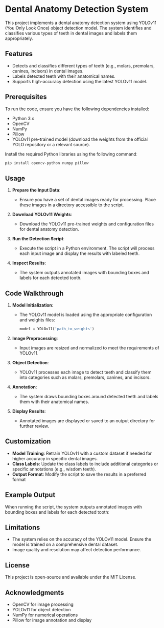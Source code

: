 # Dental Anatomy Detection System

This project implements a dental anatomy detection system using YOLOv11 (You Only Look Once) object detection model. The system identifies and classifies various types of teeth in dental images and labels them appropriately.

## Features
- Detects and classifies different types of teeth (e.g., molars, premolars, canines, incisors) in dental images.
- Labels detected teeth with their anatomical names.
- Supports high-accuracy detection using the latest YOLOv11 model.

## Prerequisites

To run the code, ensure you have the following dependencies installed:

- Python 3.x
- OpenCV
- NumPy
- Pillow
- YOLOv11 pre-trained model (download the weights from the official YOLO repository or a relevant source).

Install the required Python libraries using the following command:
```bash
pip install opencv-python numpy pillow
```

## Usage

1. **Prepare the Input Data**:
   - Ensure you have a set of dental images ready for processing. Place these images in a directory accessible to the script.

2. **Download YOLOv11 Weights**:
   - Download the YOLOv11 pre-trained weights and configuration files for dental anatomy detection.

3. **Run the Detection Script**:
   - Execute the script in a Python environment. The script will process each input image and display the results with labeled teeth.

4. **Inspect Results**:
   - The system outputs annotated images with bounding boxes and labels for each detected tooth.

## Code Walkthrough

1. **Model Initialization**:
   - The YOLOv11 model is loaded using the appropriate configuration and weights files:
     ```python
     model = YOLOv11('path_to_weights')
     ```

2. **Image Preprocessing**:
   - Input images are resized and normalized to meet the requirements of YOLOv11.

3. **Object Detection**:
   - YOLOv11 processes each image to detect teeth and classify them into categories such as molars, premolars, canines, and incisors.

4. **Annotation**:
   - The system draws bounding boxes around detected teeth and labels them with their anatomical names.

5. **Display Results**:
   - Annotated images are displayed or saved to an output directory for further review.

## Customization

- **Model Training**: Retrain YOLOv11 with a custom dataset if needed for higher accuracy in specific dental images.
- **Class Labels**: Update the class labels to include additional categories or specific annotations (e.g., wisdom teeth).
- **Output Format**: Modify the script to save the results in a preferred format 
## Example Output
When running the script, the system outputs annotated images with bounding boxes and labels for each detected tooth:

## Limitations
- The system relies on the accuracy of the YOLOv11 model. Ensure the model is trained on a comprehensive dental dataset.
- Image quality and resolution may affect detection performance.

## License
This project is open-source and available under the MIT License.

## Acknowledgments
- OpenCV for image processing
- YOLOv11 for object detection
- NumPy for numerical operations
- Pillow for image annotation and display

